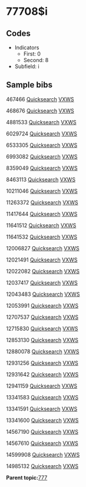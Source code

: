 # 77708$i

## Codes

-   Indicators
    -   First: 0
    -   Second: 8
-   Subfield: i

## Sample bibs

467466 [Quicksearch](https://search.library.yale.edu/catalog/467466) [VXWS](http://prodorbis.library.yale.edu:7014/vxws/GetHoldingsService?bibId=467466)

468676 [Quicksearch](https://search.library.yale.edu/catalog/468676) [VXWS](http://prodorbis.library.yale.edu:7014/vxws/GetHoldingsService?bibId=468676)

4881533 [Quicksearch](https://search.library.yale.edu/catalog/4881533) [VXWS](http://prodorbis.library.yale.edu:7014/vxws/GetHoldingsService?bibId=4881533)

6029724 [Quicksearch](https://search.library.yale.edu/catalog/6029724) [VXWS](http://prodorbis.library.yale.edu:7014/vxws/GetHoldingsService?bibId=6029724)

6533305 [Quicksearch](https://search.library.yale.edu/catalog/6533305) [VXWS](http://prodorbis.library.yale.edu:7014/vxws/GetHoldingsService?bibId=6533305)

6993082 [Quicksearch](https://search.library.yale.edu/catalog/6993082) [VXWS](http://prodorbis.library.yale.edu:7014/vxws/GetHoldingsService?bibId=6993082)

8359049 [Quicksearch](https://search.library.yale.edu/catalog/8359049) [VXWS](http://prodorbis.library.yale.edu:7014/vxws/GetHoldingsService?bibId=8359049)

8463113 [Quicksearch](https://search.library.yale.edu/catalog/8463113) [VXWS](http://prodorbis.library.yale.edu:7014/vxws/GetHoldingsService?bibId=8463113)

10211046 [Quicksearch](https://search.library.yale.edu/catalog/10211046) [VXWS](http://prodorbis.library.yale.edu:7014/vxws/GetHoldingsService?bibId=10211046)

11263372 [Quicksearch](https://search.library.yale.edu/catalog/11263372) [VXWS](http://prodorbis.library.yale.edu:7014/vxws/GetHoldingsService?bibId=11263372)

11417644 [Quicksearch](https://search.library.yale.edu/catalog/11417644) [VXWS](http://prodorbis.library.yale.edu:7014/vxws/GetHoldingsService?bibId=11417644)

11641512 [Quicksearch](https://search.library.yale.edu/catalog/11641512) [VXWS](http://prodorbis.library.yale.edu:7014/vxws/GetHoldingsService?bibId=11641512)

11641532 [Quicksearch](https://search.library.yale.edu/catalog/11641532) [VXWS](http://prodorbis.library.yale.edu:7014/vxws/GetHoldingsService?bibId=11641532)

12006827 [Quicksearch](https://search.library.yale.edu/catalog/12006827) [VXWS](http://prodorbis.library.yale.edu:7014/vxws/GetHoldingsService?bibId=12006827)

12021491 [Quicksearch](https://search.library.yale.edu/catalog/12021491) [VXWS](http://prodorbis.library.yale.edu:7014/vxws/GetHoldingsService?bibId=12021491)

12022082 [Quicksearch](https://search.library.yale.edu/catalog/12022082) [VXWS](http://prodorbis.library.yale.edu:7014/vxws/GetHoldingsService?bibId=12022082)

12037417 [Quicksearch](https://search.library.yale.edu/catalog/12037417) [VXWS](http://prodorbis.library.yale.edu:7014/vxws/GetHoldingsService?bibId=12037417)

12043483 [Quicksearch](https://search.library.yale.edu/catalog/12043483) [VXWS](http://prodorbis.library.yale.edu:7014/vxws/GetHoldingsService?bibId=12043483)

12053991 [Quicksearch](https://search.library.yale.edu/catalog/12053991) [VXWS](http://prodorbis.library.yale.edu:7014/vxws/GetHoldingsService?bibId=12053991)

12707537 [Quicksearch](https://search.library.yale.edu/catalog/12707537) [VXWS](http://prodorbis.library.yale.edu:7014/vxws/GetHoldingsService?bibId=12707537)

12715830 [Quicksearch](https://search.library.yale.edu/catalog/12715830) [VXWS](http://prodorbis.library.yale.edu:7014/vxws/GetHoldingsService?bibId=12715830)

12853130 [Quicksearch](https://search.library.yale.edu/catalog/12853130) [VXWS](http://prodorbis.library.yale.edu:7014/vxws/GetHoldingsService?bibId=12853130)

12880078 [Quicksearch](https://search.library.yale.edu/catalog/12880078) [VXWS](http://prodorbis.library.yale.edu:7014/vxws/GetHoldingsService?bibId=12880078)

12931256 [Quicksearch](https://search.library.yale.edu/catalog/12931256) [VXWS](http://prodorbis.library.yale.edu:7014/vxws/GetHoldingsService?bibId=12931256)

12931642 [Quicksearch](https://search.library.yale.edu/catalog/12931642) [VXWS](http://prodorbis.library.yale.edu:7014/vxws/GetHoldingsService?bibId=12931642)

12941159 [Quicksearch](https://search.library.yale.edu/catalog/12941159) [VXWS](http://prodorbis.library.yale.edu:7014/vxws/GetHoldingsService?bibId=12941159)

13341583 [Quicksearch](https://search.library.yale.edu/catalog/13341583) [VXWS](http://prodorbis.library.yale.edu:7014/vxws/GetHoldingsService?bibId=13341583)

13341591 [Quicksearch](https://search.library.yale.edu/catalog/13341591) [VXWS](http://prodorbis.library.yale.edu:7014/vxws/GetHoldingsService?bibId=13341591)

13341600 [Quicksearch](https://search.library.yale.edu/catalog/13341600) [VXWS](http://prodorbis.library.yale.edu:7014/vxws/GetHoldingsService?bibId=13341600)

14567190 [Quicksearch](https://search.library.yale.edu/catalog/14567190) [VXWS](http://prodorbis.library.yale.edu:7014/vxws/GetHoldingsService?bibId=14567190)

14567610 [Quicksearch](https://search.library.yale.edu/catalog/14567610) [VXWS](http://prodorbis.library.yale.edu:7014/vxws/GetHoldingsService?bibId=14567610)

14599908 [Quicksearch](https://search.library.yale.edu/catalog/14599908) [VXWS](http://prodorbis.library.yale.edu:7014/vxws/GetHoldingsService?bibId=14599908)

14985132 [Quicksearch](https://search.library.yale.edu/catalog/14985132) [VXWS](http://prodorbis.library.yale.edu:7014/vxws/GetHoldingsService?bibId=14985132)

**Parent topic:**[777](../../tags/777/777.md)

